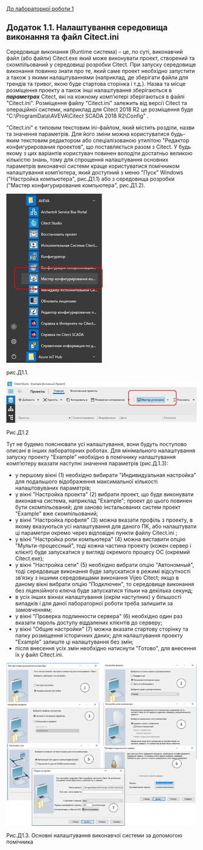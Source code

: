 [До лабораторної роботи 1](lab1.md)

## Додаток 1.1. Налаштування середовища виконання та файл Citect.ini 

Середовище виконання (Runtime система) – це, по суті, виконавчий файл (або файли) Citect.exe який може виконувати проект, створений та скомпільований у середовищі розробки Citect. При запуску середовище виконання повинно знати про те, який саме проект необхідно запустити а також з якими налаштуваннями (наприклад, де зберігати файли для трендів та тривог, якою буде стартова сторінка і т.д.). Назва та місце розміщення проекту а також інші налаштування зберігаються в ***параметрах*** Citect, які на кожному комп’ютері зберігаються в файлі "Citect.ini". Розміщення файлу "Citect.ini" залежить від версії Citect та операційної системи, наприклад для Citect 2018 R2 це розміщення буде "C:\ProgramData\AVEVA\Citect SCADA 2018 R2\Config" .

"Citect.ini" є типовим текстовим ini-файлом, який містить розділи, назви та значення параметрів. Для його зміни можна користуватися будь-яким текстовим редактором або спеціалізованою утилітою "Редактор конфигурирования проектов", що поставляється разом з Citect. У будь якому з цих варіантів користувач повинен володіти достатньо великою кількістю знань, тому для спрощення налаштування основних параметрів виконавчої системи краще користуватися помічником налаштування комп’ютера, який доступний з меню "Пуск" Windows ("Настройка компьютера", рис.Д1.1) або з середовища розробки ("Мастер конфигурирования компьютера", рис.Д1.2).  

![img](media1/clip_image002.jpg) 

рис.Д1.1.

![img](media1/clip_image011.jpg)

Рис.Д1.2

Тут не будемо пояснювати усі налаштування, вони будуть поступово описані в інших лабораторних роботах. Для мінімального налаштування запуску проекту "Example" необхідно в помічнику налаштування комп’ютеру вказати наступні значення параметрів (рис.Д.1.3):

- у першому вікні (1) необхідно вибирати "Индивидуальная настройка" для подальшого відображення максимальної кількості налаштовуваних параметрів;
- у вікні "Настройка проекта" (2) вибрати проект, що буде виконувати виконавча система, наприклад "Example"; проект до цього повинен бути скомпільований; для заново інстальованих систем проект "Example" вже скомпільований;
- у вікні "Настройка профиля" (3) можна вказати профіль з проекту, в якому вказуються усі налаштування для даного ПК, або налаштувати ці параметри окремо через відповідні пункти файлу Citect.ini ;
- у вікні "Настройка роли компьютера" (4) можна виставити опцію "Мульти-процессный", тоді кожна частина проекту (кожен сервер і клієнт) буде запускатися у вигляді окремого процесу ОС (окремий Citect.exe);
- у вікні "Настройка сети" (5) необхідно вибрати опцію "Автономный", тоді середовище виконання буде запускатися в режимі відсутності зв’язку з іншими середовищами виконання Vijeo Citect; якщо в даному вікні вибрати опцію "Подключен", то середовище виконання без ліцензійного ключа буде запускатися тільки на декілька секунд;
- в усіх інших вікнах налаштування (окрім наступних) у більшості випадків і для даної лабораторної роботи треба залишити за замовченням; 
- у вікні "Проверка подлинности сервера" (6) необхідно один раз вказати пароль доступу віддалених клієнтів до серверу; 
- у вікні "Общие настройки" (7) можна вказати стартову сторінку та папку розміщення історичних даних; для налаштування проекту "Example" залиште ці налаштування без змін; 
- після внесення усіх змін необхідно натиснути "Готово", для внесення їх у файл Citect.ini.      


![img](media1/clip_image017.png)

Рис.Д1.3. Основні налаштування виконавчої системи за допомогою помічника

